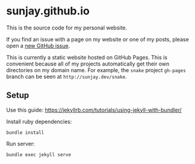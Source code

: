 # sunjay.github.io

This is the source code for my personal website.

If you find an issue with a page on my website or one of my posts, please
open a [new GitHub issue][issues].

This is currently a static website hosted on GitHub Pages. This is convenient
because all of my projects automatically get their own directories on my domain
name. For example, the `snake` project `gh-pages` branch can be seen at
`http://sunjay.dev/snake`.

## Setup

Use this guide: https://jekyllrb.com/tutorials/using-jekyll-with-bundler/

Install ruby dependencies:

```
bundle install
```

Run server:

```
bundle exec jekyll serve
```

[issues]: https://github.com/sunjay/sunjay.github.io/issues
